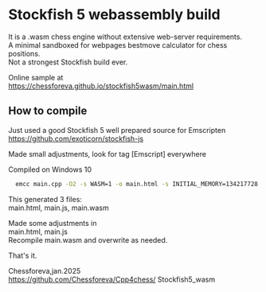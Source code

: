 # Stockfish 5 webassembly build

It is a .wasm chess engine without extensive web-server requirements.<br />
 A minimal sandboxed for webpages bestmove calculator for chess positions.<br />
 Not a strongest Stockfish build ever.<br />

Online sample at<br />
 https://chessforeva.github.io/stockfish5wasm/main.html

## How to compile

Just used a good Stockfish 5 well prepared source for Emscripten<br />
 https://github.com/exoticorn/stockfish-js

Made small adjustments, look for tag [Emscript] everywhere

Compiled on Windows 10
```sh
  emcc main.cpp -O2 -s WASM=1 -o main.html -s INITIAL_MEMORY=134217728

  ```

This generated 3 files:<br /> main.html, main.js, main.wasm

Made some adjustments in<br />
 main.html, main.js<br />
Recompile main.wasm and overwrite as needed.

That's it.

Chessforeva,jan.2025<br />
 https://github.com/Chessforeva/Cpp4chess/  Stockfish5_wasm
